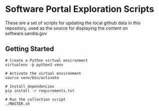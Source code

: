 # Software Portal Exploration Scripts

These are a set of scripts for updating the local github data in this repository, used as the source for displaying the content on software.sandia.gov

## Getting Started

```
# Create a Python virtual environment
virtualenv -p python3 venv

# Activate the virtual environment
source venv/bin/activate

# Install dependencies
pip install -r requirements.txt

# Run the collection script
./MASTER.sh
```
